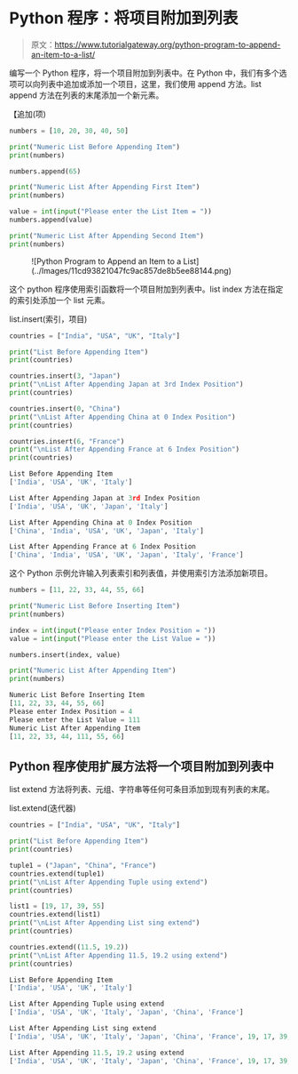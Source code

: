 # Python 程序：将项目附加到列表

> 原文：<https://www.tutorialgateway.org/python-program-to-append-an-item-to-a-list/>

编写一个 Python 程序，将一个项目附加到列表中。在 Python 中，我们有多个选项可以向列表中追加或添加一个项目，这里，我们使用 append 方法。list append 方法在列表的末尾添加一个新元素。

【追加(项)

```py
numbers = [10, 20, 30, 40, 50]

print("Numeric List Before Appending Item")
print(numbers)

numbers.append(65)

print("Numeric List After Appending First Item")
print(numbers)

value = int(input("Please enter the List Item = "))
numbers.append(value)

print("Numeric List After Appending Second Item")
print(numbers)
```

<figure class="wp-block-image size-large">![Python Program to Append an Item to a List](../Images/11cd93821047fc9ac857de8b5ee88144.png)</figure>

这个 python 程序使用索引函数将一个项目附加到列表中。list index 方法在指定的索引处添加一个 list 元素。

list.insert(索引，项目)

```py
countries = ["India", "USA", "UK", "Italy"]

print("List Before Appending Item")
print(countries)

countries.insert(3, "Japan")
print("\nList After Appending Japan at 3rd Index Position")
print(countries)

countries.insert(0, "China")
print("\nList After Appending China at 0 Index Position")
print(countries)

countries.insert(6, "France")
print("\nList After Appending France at 6 Index Position")
print(countries)
```

```py
List Before Appending Item
['India', 'USA', 'UK', 'Italy']

List After Appending Japan at 3rd Index Position
['India', 'USA', 'UK', 'Japan', 'Italy']

List After Appending China at 0 Index Position
['China', 'India', 'USA', 'UK', 'Japan', 'Italy']

List After Appending France at 6 Index Position
['China', 'India', 'USA', 'UK', 'Japan', 'Italy', 'France']
```

这个 Python 示例允许输入列表索引和列表值，并使用索引方法添加新项目。

```py
numbers = [11, 22, 33, 44, 55, 66]

print("Numeric List Before Inserting Item")
print(numbers)

index = int(input("Please enter Index Position = "))
value = int(input("Please enter the List Value = "))

numbers.insert(index, value)

print("Numeric List After Appending Item")
print(numbers)
```

```py
Numeric List Before Inserting Item
[11, 22, 33, 44, 55, 66]
Please enter Index Position = 4
Please enter the List Value = 111
Numeric List After Appending Item
[11, 22, 33, 44, 111, 55, 66]
```

## Python 程序使用扩展方法将一个项目附加到列表中

list extend 方法将列表、元组、字符串等任何可条目添加到现有列表的末尾。

list.extend(迭代器)

```py
countries = ["India", "USA", "UK", "Italy"]

print("List Before Appending Item")
print(countries)

tuple1 = ("Japan", "China", "France")
countries.extend(tuple1)
print("\nList After Appending Tuple using extend")
print(countries)

list1 = [19, 17, 39, 55]
countries.extend(list1)
print("\nList After Appending List sing extend")
print(countries)

countries.extend((11.5, 19.2))
print("\nList After Appending 11.5, 19.2 using extend")
print(countries)
```

```py
List Before Appending Item
['India', 'USA', 'UK', 'Italy']

List After Appending Tuple using extend
['India', 'USA', 'UK', 'Italy', 'Japan', 'China', 'France']

List After Appending List sing extend
['India', 'USA', 'UK', 'Italy', 'Japan', 'China', 'France', 19, 17, 39, 55]

List After Appending 11.5, 19.2 using extend
['India', 'USA', 'UK', 'Italy', 'Japan', 'China', 'France', 19, 17, 39, 55, 11.5, 19.2]
```